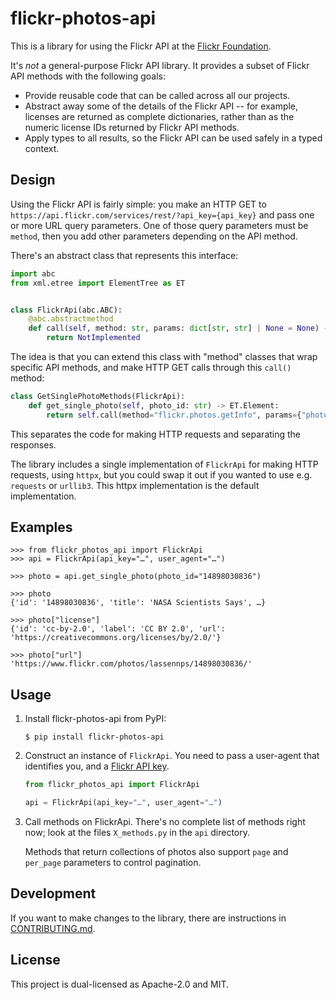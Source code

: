 # flickr-photos-api

This is a library for using the Flickr API at the [Flickr Foundation].

It's *not* a general-purpose Flickr API library.
It provides a subset of Flickr API methods with the following goals:

*   Provide reusable code that can be called across all our projects.
*   Abstract away some of the details of the Flickr API -- for example, licenses are returned as complete dictionaries, rather than as the numeric license IDs returned by Flickr API methods.
*   Apply types to all results, so the Flickr API can be used safely in a typed context.

[Flickr Foundation]: https://www.flickr.org/

## Design

Using the Flickr API is fairly simple: you make an HTTP GET to `https://api.flickr.com/services/rest/?api_key={api_key}` and pass one or more URL query parameters.
One of those query parameters must be `method`, then you add other parameters depending on the API method.

There's an abstract class that represents this interface:

```python
import abc
from xml.etree import ElementTree as ET


class FlickrApi(abc.ABC):
    @abc.abstractmethod
    def call(self, method: str, params: dict[str, str] | None = None) -> ET.Element:
        return NotImplemented
```

The idea is that you can extend this class with "method" classes that wrap specific API methods, and make HTTP GET calls through this `call()` method:

```python
class GetSinglePhotoMethods(FlickrApi):
    def get_single_photo(self, photo_id: str) -> ET.Element:
        return self.call(method="flickr.photos.getInfo", params={"photo_id": photo_id})
```

This separates the code for making HTTP requests and separating the responses.

The library includes a single implementation of `FlickrApi` for making HTTP requests, using `httpx`, but you could swap it out if you wanted to use e.g. `requests` or `urllib3`.
This httpx implementation is the default implementation.

## Examples

```console
>>> from flickr_photos_api import FlickrApi
>>> api = FlickrApi(api_key="…", user_agent="…")

>>> photo = api.get_single_photo(photo_id="14898030836")

>>> photo
{'id': '14898030836', 'title': 'NASA Scientists Says', …}

>>> photo["license"]
{'id': 'cc-by-2.0', 'label': 'CC BY 2.0', 'url': 'https://creativecommons.org/licenses/by/2.0/'}

>>> photo["url"]
'https://www.flickr.com/photos/lassennps/14898030836/'
```

## Usage

1.  Install flickr-photos-api from PyPI:

    ```console
    $ pip install flickr-photos-api
    ```

2.  Construct an instance of `FlickrApi`.
    You need to pass a user-agent that identifies you, and a [Flickr API key][key].

    ```python
    from flickr_photos_api import FlickrApi

    api = FlickrApi(api_key="…", user_agent="…")
    ```

3.  Call methods on FlickrApi.
    There's no complete list of methods right now; look at the files `X_methods.py` in the `api` directory.

    Methods that return collections of photos also support `page` and `per_page` parameters to control pagination.

[key]: https://www.flickr.com/services/api/misc.api_keys.html

## Development

If you want to make changes to the library, there are instructions in [CONTRIBUTING.md](./CONTRIBUTING.md).

## License

This project is dual-licensed as Apache-2.0 and MIT.

